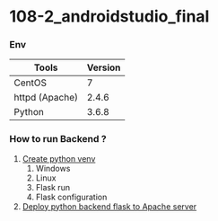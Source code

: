 # 108-2_androidstudio_final

### Env

| Tools          | Version |
| -------------- | ------- |
| CentOS         | 7       |
| httpd (Apache) | 2.4.6   |
| Python         | 3.6.8   |

### How to run Backend ?

1. [Create python venv](/README_py.md)
   1. Windows
   2. Linux
   3. Flask run
   4. Flask configuration 
2. [Deploy python backend flask to Apache server](/README_Apache.md)